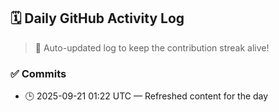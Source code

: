 ## 🗓️ Daily GitHub Activity Log

> 🤖 Auto-updated log to keep the contribution streak alive!

### ✅ Commits

- 🕒 2025-09-21 01:22 UTC — Refreshed content for the day

